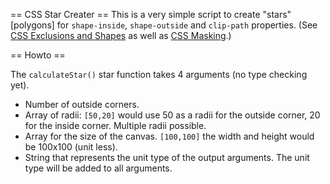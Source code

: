 == CSS Star Creater ==
This is a very simple script to create "stars" [polygons] for `shape-inside`, `shape-outside` and `clip-path` properties. (See [CSS Exclusions and Shapes](http://dev.w3.org/csswg/css3-exclusions/#basic-shapes-from-svg-syntax) as well as [CSS Masking](http://dvcs.w3.org/hg/FXTF/raw-file/tip/masking/index.html#the-clip-path).)

== Howto ==

The `calculateStar()` star function takes 4 arguments (no type checking yet).

* Number of outside corners.
* Array of radii: `[50,20]` would use 50 as a radii for the outside corner, 20 for the inside corner. Multiple radii possible.
* Array for the size of the canvas. `[100,100]` the width and height would be 100x100 (unit less).
* String that represents the unit type of the output arguments. The unit type will be added to all arguments.